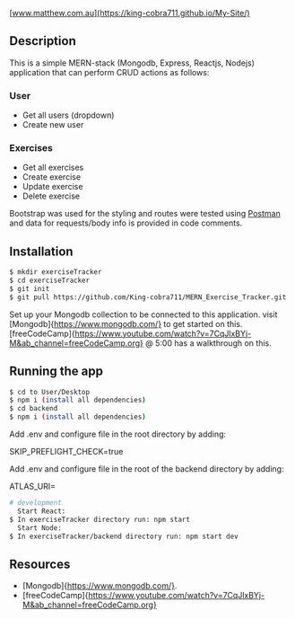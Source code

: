 [www.matthew.com.au](https://king-cobra711.github.io/My-Site/)

## Description

This is a simple MERN-stack (Mongodb, Express, Reactjs, Nodejs) application that can perform CRUD actions as follows:
### User
* Get all users (dropdown)
* Create new user

### Exercises
* Get all exercises
* Create exercise
* Update exercise
* Delete exercise

Bootstrap was used for the styling and routes were tested using [Postman](https://www.postman.com/) and data for requests/body info is provided in code comments. 


## Installation

```bash
$ mkdir exerciseTracker
$ cd exerciseTracker
$ git init
$ git pull https://github.com/King-cobra711/MERN_Exercise_Tracker.git
```
Set up your Mongodb collection to be connected to this application. visit [Mongodb]{https://www.mongodb.com/} to get started on this. [freeCodeCamp]{https://www.youtube.com/watch?v=7CqJlxBYj-M&ab_channel=freeCodeCamp.org} @ 5:00 has a walkthrough on this.

## Running the app

```bash
$ cd to User/Desktop
$ npm i (install all dependencies)
$ cd backend
$ npm i (install all dependencies)
```
Add .env and configure file in the root directory by adding:

SKIP_PREFLIGHT_CHECK=true

Add .env and configure file in the root of the backend directory by adding:

ATLAS_URI=<your-mongodb-connection-string>

```bash
# development
  Start React:
$ In exerciseTracker directory run: npm start
  Start Node:
$ In exerciseTracker/backend directory run: npm start dev

```

## Resources
* [Mongodb]{https://www.mongodb.com/}.
* [freeCodeCamp]{https://www.youtube.com/watch?v=7CqJlxBYj-M&ab_channel=freeCodeCamp.org}



